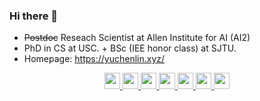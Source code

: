 ### Hi there 👋

<!--
**yuchenlin/yuchenlin** is a ✨ _special_ ✨ repository because its `README.md` (this file) appears on your GitHub profile.

Here are some ideas to get you started:

- 🔭 I’m currently working on ...
- 🌱 I’m currently learning ...
- 👯 I’m looking to collaborate on ...
- 🤔 I’m looking for help with ...
- 💬 Ask me about ...
- 📫 How to reach me: ...
- 😄 Pronouns: ...
- ⚡ Fun fact: ...
-->

- ~~Postdoc~~ Reseach Scientist at Allen Institute for AI (AI2)
- PhD in CS at USC. + BSc (IEE honor class) at SJTU.
- Homepage: https://yuchenlin.xyz/

<div style="text-align: center;">
                                    <!-- <a target="_blank" href="/publications">
        <img style="height:19pt" src="https://img.shields.io/badge/📚--red?style=flat">
    </a> -->
                                    <a class="imgbutton" target="_blank"
                                        href="https://github.com/yuchenlin/">
                                        <img style="height:19pt"
                                            src="https://img.shields.io/badge/--gray?style=social&logo=github">
                                    </a>
                                    <a class="imgbutton" target="_blank"
                                        href="https://scholar.google.com/citations?hl=en&user=7hVk87IAAAAJ&view_op=list_works">
                                        <img style="height:19pt"
                                            src="https://img.shields.io/badge/--white?style=social&logo=googlescholar">
                                    </a>
                                    <a class="imgbutton" target="_blank"
                                        href="https://www.semanticscholar.org/author/Bill-Yuchen-Lin/51583409?sort=influence">
                                        <img style="height:19pt"
                                            src="https://img.shields.io/badge/--white?style=social&logo=semanticscholar">
                                    </a>
                                    <a class="imgbutton" target="_blank"
                                        href="https://dblp.org/pid/190/4518.html">
                                        <img style="height:19pt"
                                            src="https://img.shields.io/badge/--white?style=social&logo=dblp">
                                    </a>
                                    <a class="imgbutton" target="_blank"
                                        href="https://twitter.com/billyuchenlin/status/1663603372220616704?s=20">
                                        <img style="height:19pt"
                                            src="https://img.shields.io/badge/--white?style=social&logo=x">
                                    </a>
                                    <a class="imgbutton" target="_blank"
                                        href="https://www.instagram.com/linkht/?hl=en">
                                        <img style="height:19pt"
                                            src="https://img.shields.io/badge/--white?style=social&logo=instagram">
                                    </a>
                                    <a class="imgbutton" target="_blank"
                                        href="mailto:yuchenl@allenai.org?cc=yuchenlin1995@gmail.com">
                                        <img style="height:19pt"
                                            src="https://img.shields.io/badge/--white?style=social&logo=gmail">
                                    </a>
                    </div>
